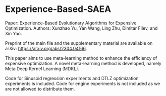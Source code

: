# Experience-Based-SAEA

Paper: Experience-Based Evolutionary Algorithms for Expensive Optimization.
Authors: Xunzhao Yu, Yan Wang, Ling Zhu, Dimitar Filev, and Xin Yao.

Preprint of the main file and the supplementary material are available on arXiv: https://arxiv.org/abs/2304.04166.

This paper aims to use meta-learning method to enhance the efficiency of expensive optimization.
A novel meta-learning method is developed, namely Meta Deep Kernel Learning (MDKL).


Code for Sinusoid regression experiments and DTLZ optimization experiments is included.
Code for engine experiments is not included as we are not allowed to distribute them.